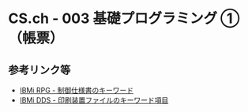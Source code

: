 # CS.ch - 003 基礎プログラミング ①（帳票）

## 参考リンク等

- [IBMi RPG - 制御仕様書のキーワード](https://www.ibm.com/docs/ja/i/7.5?topic=specifications-control-specification-keywords)
- [IBMi DDS - 印刷装置ファイルのキーワード項目](https://www.ibm.com/docs/ja/i/7.5?topic=dpf-keyword-entries-printer-files-positions-45-through-80)
